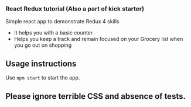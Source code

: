 ### React Redux tutorial (Also a part of kick starter)

Simple react app to demonstrate Redux 4 skills

- It helps you with a basic counter
- Helps you keep a track and remain focused on your Grocery list when you go out on shopping

## Usage instructions

Use `npm start` to start the app.

## Please ignore terrible CSS and absence of tests.
